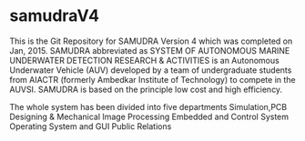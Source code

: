 # samudraV4
This is the Git Repository for SAMUDRA Version 4 which was completed on Jan, 2015. 
SAMUDRA abbreviated as SYSTEM OF AUTONOMOUS MARINE UNDERWATER DETECTION RESEARCH & ACTIVITIES is an Autonomous Underwater Vehicle (AUV)
developed by a team of undergraduate students from AIACTR (formerly Ambedkar Institute of Technology) to compete in the AUVSI. 
SAMUDRA is based on the principle low cost and high efficiency.

The whole system has been divided into five departments
Simulation,PCB Designing & Mechanical
Image Processing
Embedded and Control System
Operating System and GUI
Public Relations
